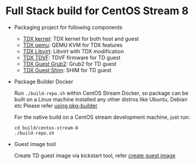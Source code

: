 
# Full Stack build for CentOS Stream 8

- Packaging project for following components

  - [TDX kernel](./intel-mvp-tdx-kernel/): TDX kernel for both host and guest
  - [TDX qemu](./intel-mvp-tdx-qemu-kvm/): QEMU KVM for TDX features
  - [TDX Libvirt](./intel-mvp-tdx-libvirt/): Libvirt with TDX modification
  - [TDX TDVF](./intel-mvp-tdx-tdvf/): TDVF firmware for TD guest
  - [TDX Guest Grub2](./intel-mvp-tdx-guest-grub2/): Grub2 for TD guest
  - [TDX Guest Shim](./intel-mvp-tdx-guest-shim/): SHIM for TD guest

- Package Builder Docker

  Run `./build-repo.sh` within CentOS Stream Docker, so package can be built on a Linux
  machine installed any other distros like Ubuntu, Debian etc
  Please refer [using pkg-builder](./pkg-builder/README.md)

  For the native build on a CentOS stream development machine, just run:

  ```
  cd build/centos-stream-8
  ./build-repo.sh
  ```

- Guest image tool

  Create TD guest image via kickstart tool, refer [create guest image](../../doc/create_guest_image.md)
